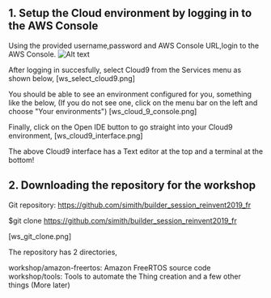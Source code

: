 ## 1. Setup the Cloud environment by logging in to the AWS Console

Using the provided username,password and AWS Console URL,login to the AWS Console. 
![Alt text]([ws_console_login.png)





After logging in succesfully, select Cloud9 from the Services menu as shown below,
[ws_select_cloud9.png]


You should be able to see an environment configured for you, something like the below, (If you do not see one, click on the menu bar on the left and choose "Your environments")
[ws_cloud_9_console.png]



Finally, click on the Open IDE button to go straight into your Cloud9 environment,
[ws_cloud9_interface.png]

The above Cloud9 interface has a Text editor at the top and a terminal at the bottom!


## 2. Downloading the repository for the workshop

Git repository: https://github.com/simith/builder_session_reinvent2019_fr

$git clone https://github.com/simith/builder_session_reinvent2019_fr

[ws_git_clone.png]

The repository has 2 directories,

workshop/amazon-freertos: Amazon FreeRTOS source code
workshop/tools: Tools to automate the Thing creation and a few other things (More later)





